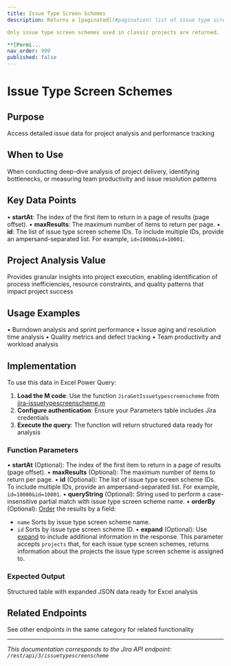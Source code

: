 ```yaml
---
title: Issue Type Screen Schemes
description: Returns a [paginated](#pagination) list of issue type screen schemes.

Only issue type screen schemes used in classic projects are returned.

**[Permi...
nav_order: 999
published: false
---
```


# Issue Type Screen Schemes

## Purpose
Access detailed issue data for project analysis and performance tracking

## When to Use
When conducting deep-dive analysis of project delivery, identifying bottlenecks, or measuring team productivity and issue resolution patterns

## Key Data Points
• **startAt**: The index of the first item to return in a page of results (page offset).
• **maxResults**: The maximum number of items to return per page.
• **id**: The list of issue type screen scheme IDs. To include multiple IDs, provide an ampersand-separated list. For example, `id=10000&id=10001`.

## Project Analysis Value
Provides granular insights into project execution, enabling identification of process inefficiencies, resource constraints, and quality patterns that impact project success

## Usage Examples
• Burndown analysis and sprint performance
• Issue aging and resolution time analysis
• Quality metrics and defect tracking
• Team productivity and workload analysis

## Implementation
To use this data in Excel Power Query:

1. **Load the M code**: Use the function `JiraGetIssuetypescreenscheme` from [jira-issuetypescreenscheme.m](../assets/jira-issuetypescreenscheme.m)
2. **Configure authentication**: Ensure your Parameters table includes Jira credentials
3. **Execute the query**: The function will return structured data ready for analysis

### Function Parameters
• **startAt** (Optional): The index of the first item to return in a page of results (page offset).
• **maxResults** (Optional): The maximum number of items to return per page.
• **id** (Optional): The list of issue type screen scheme IDs. To include multiple IDs, provide an ampersand-separated list. For example, `id=10000&id=10001`.
• **queryString** (Optional): String used to perform a case-insensitive partial match with issue type screen scheme name.
• **orderBy** (Optional): [Order](#ordering) the results by a field:

 *  `name` Sorts by issue type screen scheme name.
 *  `id` Sorts by issue type screen scheme ID.
• **expand** (Optional): Use [expand](#expansion) to include additional information in the response. This parameter accepts `projects` that, for each issue type screen schemes, returns information about the projects the issue type screen scheme is assigned to.

### Expected Output
Structured table with expanded JSON data ready for Excel analysis

## Related Endpoints
See other endpoints in the same category for related functionality

---
*This documentation corresponds to the Jira API endpoint: `/rest/api/3/issuetypescreenscheme`*
